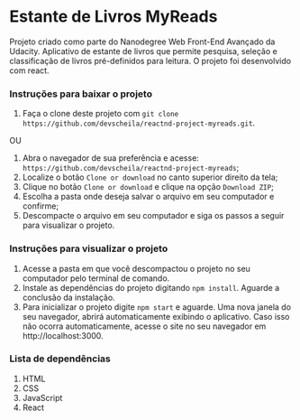 # Estante de Livros MyReads

Projeto criado como parte do Nanodegree Web Front-End Avançado da Udacity. Aplicativo de estante de livros que permite pesquisa, seleção e classificação de livros pré-definidos para leitura. O projeto foi desenvolvido com react.

### Instruções para baixar o projeto

1. Faça o clone deste projeto com `git clone https://github.com/devscheila/reactnd-project-myreads.git`.

OU

1. Abra o navegador de sua preferência e acesse: `https://github.com/devscheila/reactnd-project-myreads`;
2. Localize o botão `Clone or download` no canto superior direito da tela;
3. Clique no botão `Clone or download` e clique na opção `Download ZIP`;
4. Escolha a pasta onde deseja salvar o arquivo em seu computador e confirme;
5. Descompacte o arquivo em seu computador e siga os passos a seguir para visualizar o projeto.

### Instruções para visualizar o projeto

1. Acesse a pasta em que você descompactou o projeto no seu computador pelo terminal de comando.
2. Instale as dependências do projeto digitando `npm install`. Aguarde a conclusão da instalação.
3. Para inicializar o projeto digite `npm start` e aguarde. Uma nova janela do seu navegador, abrirá automaticamente exibindo o aplicativo. Caso isso não ocorra automaticamente, acesse o site no seu navegador em http://localhost:3000.

### Lista de dependências

1. HTML
2. CSS
3. JavaScript
4. React
